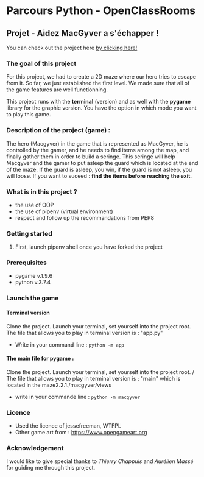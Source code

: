 # Parcours Python - OpenClassRooms

## Projet - Aidez MacGyver a s'échapper ! 

You can check out the project here [by clicking here!](https://github.com/jonathanreveille/maze2.2.1.)

### The goal of this project
For this project, we had to create a 2D maze where our hero tries to escape from it.
So far, we just established the first level. We made sure that all of the game features
are well functionning.

This project runs with the **terminal** (version) and as well with the **pygame** library
for the graphic version.
You have the option in which mode you want to play this game.

### Description of the project (game) :
The hero (Macgyver) in the game that is represented as MacGyver, he is controlled by the gamer,
and he needs to find items among the map, and finally gather them in order to build a seringe.
This seringe will help Macgyver and the gamer to put asleep the guard which is located 
at the end of the maze. If the guard is asleep, you win, if the guard is not asleep, you will
loose. If you want to suceed : **find the items before reaching the exit**. 

### What is in this project ?
- the use of OOP
- the use of pipenv (virtual environment)
- respect and follow up the recommandations from PEP8

### Getting started
1. First, launch pipenv shell once you have forked the project

### Prerequisites
- pygame v.1.9.6
- python v.3.7.4

### Launch the game
#### Terminal version 
Clone the project. Launch your terminal, set yourself into the project root.
The file that allows you to play in terminal version is : "app.py"
*  Write in your command line : `python -m app`

#### The main file for pygame :
Clone the project. Launch your terminal, set yourself into the project root. /
The file that allows you to play in terminal version is : "__main__" which 
is located in the maze2.2.1./macgyver/views
* write in your commande line : `python -m macgyver`

### Licence 
* Used the licence of jessefreeman, WTFPL
* Other game art from : https://www.opengameart.org

### Acknowledgement
I would like to give special thanks to *Thierry Chappuis* and *Aurélien Massé* 
for guiding me through this project.


